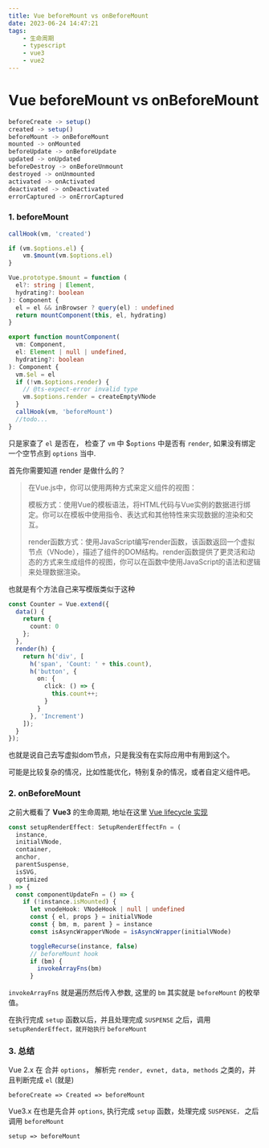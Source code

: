 ```yaml
---
title: Vue beforeMount vs onBeforeMount
date: 2023-06-24 14:47:21
tags: 
    - 生命周期
    - typescript
    - vue3
    - vue2
---
```


# Vue beforeMount vs onBeforeMount

```ts
beforeCreate -> setup()
created -> setup()
beforeMount -> onBeforeMount
mounted -> onMounted
beforeUpdate -> onBeforeUpdate
updated -> onUpdated
beforeDestroy -> onBeforeUnmount
destroyed -> onUnmounted
activated -> onActivated
deactivated -> onDeactivated
errorCaptured -> onErrorCaptured
```


### 1. beforeMount

```ts
callHook(vm, 'created')

if (vm.$options.el) {
    vm.$mount(vm.$options.el)
}

Vue.prototype.$mount = function (
  el?: string | Element,
  hydrating?: boolean
): Component {
  el = el && inBrowser ? query(el) : undefined
  return mountComponent(this, el, hydrating)
}

export function mountComponent(
  vm: Component,
  el: Element | null | undefined,
  hydrating?: boolean
): Component {
  vm.$el = el
  if (!vm.$options.render) {
    // @ts-expect-error invalid type
    vm.$options.render = createEmptyVNode
  }
  callHook(vm, 'beforeMount')
  //todo...
}
```

只是家查了 `el` 是否在， 检查了 `vm` 中 $`options` 中是否有 `render`, 如果没有绑定一个空节点到 `options` 当中.

首先你需要知道 render 是做什么的？

> 在Vue.js中，你可以使用两种方式来定义组件的视图：
> 
> 模板方式：使用Vue的模板语法，将HTML代码与Vue实例的数据进行绑定。你可以在模板中使用指令、表达式和其他特性来实现数据的渲染和交互。
> 
> render函数方式：使用JavaScript编写render函数，该函数返回一个虚拟节点（VNode），描述了组件的DOM结构。render函数提供了更灵活和动态的方式来生成组件的视图，你可以在函数中使用JavaScript的语法和逻辑来处理数据渲染。

也就是有个方法自己来写模版类似于这种

```ts
const Counter = Vue.extend({
  data() {
    return {
      count: 0
    };
  },
  render(h) {
    return h('div', [
      h('span', 'Count: ' + this.count),
      h('button', {
        on: {
          click: () => {
            this.count++;
          }
        }
      }, 'Increment')
    ]);
  }
});
```

也就是说自己去写虚拟dom节点，只是我没有在实际应用中有用到这个。

可能是比较复杂的情况，比如性能优化，特别复杂的情况，或者自定义组件吧。

### 2. onBeforeMount

之前大概看了 **Vue3** 的生命周期, 地址在这里 [Vue lifecycle 实现](/tblog/2023/06/20/vue_lifecycle/)

```ts
const setupRenderEffect: SetupRenderEffectFn = (
  instance,
  initialVNode,
  container,
  anchor,
  parentSuspense,
  isSVG,
  optimized
) => {
  const componentUpdateFn = () => {
    if (!instance.isMounted) {
      let vnodeHook: VNodeHook | null | undefined
      const { el, props } = initialVNode
      const { bm, m, parent } = instance
      const isAsyncWrapperVNode = isAsyncWrapper(initialVNode)

      toggleRecurse(instance, false)
      // beforeMount hook
      if (bm) {
        invokeArrayFns(bm)
      }
```

`invokeArrayFns` 就是遍历然后传入参数, 这里的 `bm` 其实就是 `beforeMount` 的枚举值。

在执行完成 `setup` 函数以后，并且处理完成 `SUSPENSE` 之后，调用 `setupRenderEffect，就开始执行` `beforeMount`

### 3. 总结

Vue 2.x 在 合并 `options`， 解析完 `render, evnet, data, methods` 之类的，并且判断完成 `el` (就是)

```
beforeCreate => Created => beforeMount
```

Vue3.x 在也是先合并 `options`, 执行完成 `setup` 函数，处理完成 `SUSPENSE，` 之后调用 `beforeMount`

```
setup => beforeMount
```